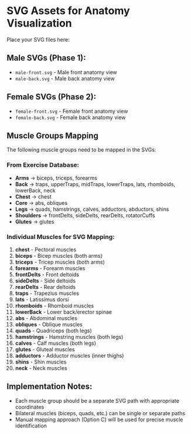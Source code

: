 # SVG Assets for Anatomy Visualization

Place your SVG files here:

## Male SVGs (Phase 1):
- `male-front.svg` - Male front anatomy view
- `male-back.svg` - Male back anatomy view

## Female SVGs (Phase 2):
- `female-front.svg` - Female front anatomy view  
- `female-back.svg` - Female back anatomy view

## Muscle Groups Mapping

The following muscle groups need to be mapped in the SVGs:

### From Exercise Database:
- **Arms** → biceps, triceps, forearms
- **Back** → traps, upperTraps, midTraps, lowerTraps, lats, rhomboids, lowerBack, neck
- **Chest** → chest  
- **Core** → abs, obliques
- **Legs** → quads, hamstrings, calves, adductors, abductors, shins
- **Shoulders** → frontDelts, sideDelts, rearDelts, rotatorCuffs
- **Glutes** → glutes

### Individual Muscles for SVG Mapping:
1. **chest** - Pectoral muscles
2. **biceps** - Bicep muscles (both arms)
3. **triceps** - Tricep muscles (both arms) 
4. **forearms** - Forearm muscles
5. **frontDelts** - Front deltoids
6. **sideDelts** - Side deltoids  
7. **rearDelts** - Rear deltoids
8. **traps** - Trapezius muscles
9. **lats** - Latissimus dorsi
10. **rhomboids** - Rhomboid muscles
11. **lowerBack** - Lower back/erector spinae
12. **abs** - Abdominal muscles
13. **obliques** - Oblique muscles
14. **quads** - Quadriceps (both legs)
15. **hamstrings** - Hamstring muscles (both legs)
16. **calves** - Calf muscles (both legs)
17. **glutes** - Gluteal muscles
18. **adductors** - Adductor muscles (inner thighs)
19. **shins** - Shin muscles
20. **neck** - Neck muscles

## Implementation Notes:
- Each muscle group should be a separate SVG path with appropriate coordinates
- Bilateral muscles (biceps, quads, etc.) can be single or separate paths
- Manual mapping approach (Option C) will be used for precise muscle identification
